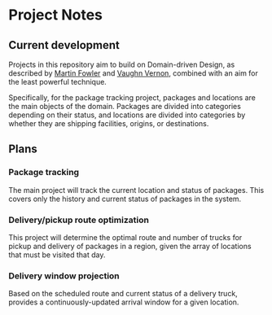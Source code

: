 # Project Notes

## Current development

Projects in this repository aim to build on Domain-driven Design, as described by [Martin Fowler](http://martinfowler.com/) and [Vaughn Vernon](http://vaughnvernon.co/), combined with an aim for the least powerful technique. 

Specifically, for the package tracking project, packages and locations are the main objects of the domain. Packages are divided into categories depending on their status, and locations are divided into categories by whether they are shipping facilities, origins, or destinations.

## Plans

### Package tracking

The main project will track the current location and status of packages. This covers only the history and current status of packages in the system.

### Delivery/pickup route optimization

This project will determine the optimal route and number of trucks for pickup and delivery of packages in a region, given the array of locations that must be visited that day.

### Delivery window projection

Based on the scheduled route and current status of a delivery truck, provides a continuously-updated arrival window for a given location.
